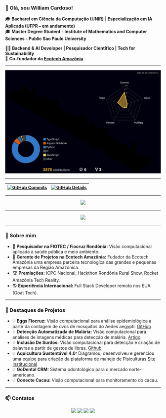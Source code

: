 ### 👋 Olá, sou William Cardoso!

🎓 **Bacharel em Ciência da Computação (UNIR)** | **Especialização em IA Aplicada (UFPR – em andamento)**  
🎓 **Master Degree Student - Institute of Mathematics and Computer Sciences - Public Sao Paulo University**

👨‍💻 **Backend & AI Developer | Pesquisador Científico | Tech for Sustainability**  
🚀 **Co-fundador da [Ecotech Amazônia](https://www.ecotechamazonia.com.br)**

---

![Status](./profile-3d-contrib/profile-night-rainbow.svg)

---

| [![GitHub Commits](http://github-profile-summary-cards.vercel.app/api/cards/productive-time?username=williancarddd&theme=dracula&utcOffset=-3)](https://github.com/vn7n24fzkq/github-profile-summary-cards) | [![GitHub Details](http://github-profile-summary-cards.vercel.app/api/cards/profile-details?username=williancarddd&theme=dracula)](https://github.com/vn7n24fzkq/github-profile-summary-cards) |
| ----------- | ----------- |

---

<div align="center">
<a href="https://skillicons.dev">
  <img src="https://skillicons.dev/icons?i=python,nestjs,react,typescript,javascript,nodejs,docker,postgres,git,linux,opencv,tensorflow,r" />
</a>
</div>

---

<div align="center">
  <img src="https://github-profile-trophy.vercel.app/?username=williancarddd&row=1&column=6&theme=dracula&margin-w=15&margin-h=15"/>
</div>

---

### 🌟 Sobre mim

- 🔬 **Pesquisador na FIOTEC / Fiocruz Rondônia:** Visão computacional aplicada à saúde pública e meio ambiente.
- 🚀 **Gerente de Projetos  na Ecotech Amazônia:** Fudador da Ecotech Amazônia uma empresa parceira tecnologíca das grandes e pequenas empresas da Região Amazônica.
- 🏆 **Premiações:** ICPC Nacional, Hackthon Rondônia Rural Show, Rocket Amazônia Tech Reality.
- 🌎 **Experiência Internacional:** Full Stack Developer remoto nos EUA (Goat Tech).

---

### 📌 Destaques de Projetos

- 💡 **Eggs Fiocruz:** Visão computacional para análise epidemiológica a partir da contagem de ovos de mosquitos do Aedes aegypti. [GitHub](https://github.com/williancarddd/eggs-fiocruz-back)
- 💡 **Detecção Automatizada de Malária:** Visão computacional para análises de imagens médicas para detecção de malária. [Artigo](https://ri.unir.br/jspui/handle/123456789/5661?mode=full)
- 💡 **Inclusão De Surdos:** Visão computacional para detecção e criação de palavras a partir de gestos de libras. [Github](https://github.com/williancarddd/IA-Libras.git)
- 💡 **Aquicultura Sustentável 4.0:** Diagramou, desenvolveu e gerenciou uma equipe para criação da plataforma de manejo de Pisiculturas  [Site Institucional](https://www.aquiculturasustentavelro.com.br/)
- 💡 **GoDental CRM:** Sistema odontológico para o mercado norte-americano.
- 💡 **Conecte Cacau:** Visão computacional para monitoramento do cacau.

---

### 📫 Contatos

<div align="center">
<a href="mailto:williancard123@gmail.com"><img src="https://img.shields.io/badge/-Gmail-%23333?style=for-the-badge&logo=gmail&logoColor=white"></a>
<a href="https://www.linkedin.com/in/williancarddd" target="_blank"><img src="https://img.shields.io/badge/-LinkedIn-%230077B5?style=for-the-badge&logo=linkedin&logoColor=white"></a>
<a href="https://medium.com/@williancard123" target="_blank"><img src="https://img.shields.io/badge/-Medium-%23000000?style=for-the-badge&logo=medium&logoColor=white"></a>
<a href="http://lattes.cnpq.br/8165329615542562" target="_blank"><img src="https://img.shields.io/badge/-Lattes-orange?style=for-the-badge&logo=GitBook&logoColor=white"></a>
</div>
